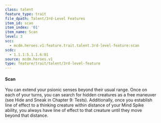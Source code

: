 ```yaml
---
class: talent
feature_type: trait
file_dpath: Talent/3rd-Level Features
item_id: scan
item_index: '01'
item_name: Scan
level: 3
scc:
  - mcdm.heroes.v1:feature.trait.talent.3rd-level-feature:scan
scdc:
  - 1.1.1:5.1.1.6:01
source: mcdm.heroes.v1
type: feature/trait/talent/3rd-level-feature
---
```


#### Scan

You can extend your psionic senses beyond their usual range. Once on each of your turns, you can search for hidden creatures as a free maneuver (see Hide and Sneak in Chapter 9: Tests). Additionally, once you establish line of effect to a thinking creature within distance of your Mind Spike ability, you always have line of effect to that creature until they move beyond that distance.
